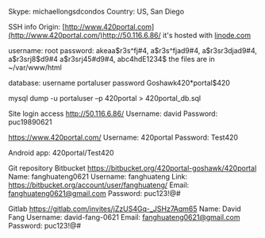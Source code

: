 Skype: michaellongsdcondos
Country: US, San Diego

SSH info
Origin: [http://www.420portal.com](http://www.420portal.com/)http://50.116.6.86/
it's hosted with [linode.com](http://linode.com/)

username: root
password: akeaa$r3s^fj#4, a$r3s^fjad9#4, a$r3sr3djad9#4, a$r3srj8$d9#4
a$r3srj45#d9#4, abc4hdE1234$
the files are in ~/var/www/html

database:
username portaluser
password Goshawk420\*portal$420

mysql dump -u portaluser –p 420portal > 420portal_db.sql

Site login access
http://50.116.6.86/
Username: david
Password: puc19890621

https://www.420portal.com/
Username: 420portal
Password: Test420

Android app:
420portal/Test420

Git repository
Bitbucket
https://bitbucket.org/420portal-goshawk/420portal
Name: fanghuateng0621
Username: fanghuateng
Link: https://bitbucket.org/account/user/fanghuateng/
Email: [fanghuateng0621@gmail.com](mailto:fanghuateng0621@gmail.com)
Password: puc123!@#

Gitlab
https://gitlab.com/invites/jZzUS4Gq-_JSHz7Aqm65
Name: David Fang
Username: david-fang-0621
Email: [fanghuateng0621@gmail.com](mailto:fanghuateng0621@gmail.com)
Password: puc123!@#
